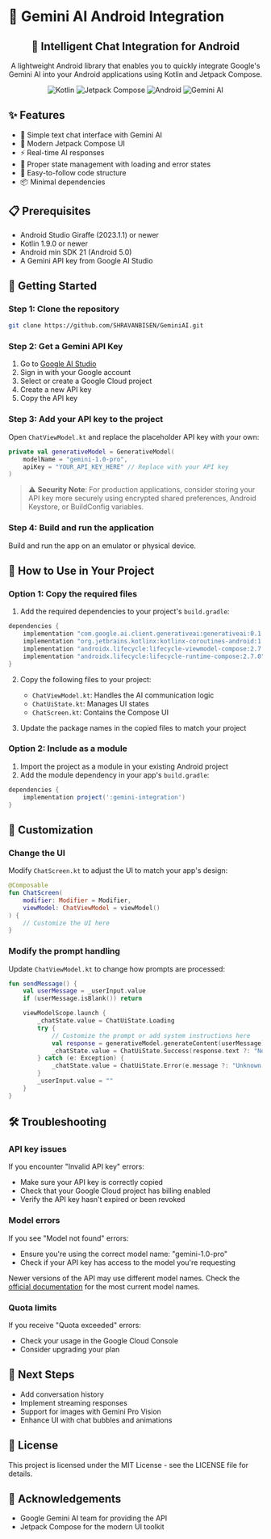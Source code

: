 # 🤖 Gemini AI Android Integration

<div align="center">
  <h2>🧠 Intelligent Chat Integration for Android</h2>
  <p>A lightweight Android library that enables you to quickly integrate Google's Gemini AI into your Android applications using Kotlin and Jetpack Compose.</p>
  
  ![Kotlin](https://img.shields.io/badge/Kotlin-7F52FF?style=for-the-badge&logo=kotlin&logoColor=white)
  ![Jetpack Compose](https://img.shields.io/badge/Jetpack_Compose-4285F4?style=for-the-badge&logo=jetpackcompose&logoColor=white)
  ![Android](https://img.shields.io/badge/Android-3DDC84?style=for-the-badge&logo=android&logoColor=white)
  ![Gemini AI](https://img.shields.io/badge/Gemini_AI-8E75B2?style=for-the-badge&logo=google&logoColor=white)
</div>

## ✨ Features

- 💬 Simple text chat interface with Gemini AI
- 🎨 Modern Jetpack Compose UI
- ⚡ Real-time AI responses
- 🧩 Proper state management with loading and error states
- 📱 Easy-to-follow code structure
- 📦 Minimal dependencies

## 📋 Prerequisites

- Android Studio Giraffe (2023.1.1) or newer
- Kotlin 1.9.0 or newer
- Android min SDK 21 (Android 5.0)
- A Gemini API key from Google AI Studio

## 🚀 Getting Started

### Step 1: Clone the repository

```bash
git clone https://github.com/SHRAVANBISEN/GeminiAI.git
```

### Step 2: Get a Gemini API Key

1. Go to [Google AI Studio](https://aistudio.google.com/app/apikey)
2. Sign in with your Google account
3. Select or create a Google Cloud project
4. Create a new API key
5. Copy the API key

### Step 3: Add your API key to the project

Open `ChatViewModel.kt` and replace the placeholder API key with your own:

```kotlin
private val generativeModel = GenerativeModel(
    modelName = "gemini-1.0-pro",
    apiKey = "YOUR_API_KEY_HERE" // Replace with your API key
)
```

> ⚠️ **Security Note**: For production applications, consider storing your API key more securely using encrypted shared preferences, Android Keystore, or BuildConfig variables.

### Step 4: Build and run the application

Build and run the app on an emulator or physical device.

## 🔧 How to Use in Your Project

### Option 1: Copy the required files

1. Add the required dependencies to your project's `build.gradle`:

```gradle
dependencies {
    implementation "com.google.ai.client.generativeai:generativeai:0.1.1"
    implementation "org.jetbrains.kotlinx:kotlinx-coroutines-android:1.7.3"
    implementation "androidx.lifecycle:lifecycle-viewmodel-compose:2.7.0"
    implementation "androidx.lifecycle:lifecycle-runtime-compose:2.7.0"
}
```

2. Copy the following files to your project:
   - `ChatViewModel.kt`: Handles the AI communication logic
   - `ChatUiState.kt`: Manages UI states
   - `ChatScreen.kt`: Contains the Compose UI

3. Update the package names in the copied files to match your project

### Option 2: Include as a module

1. Import the project as a module in your existing Android project
2. Add the module dependency in your app's `build.gradle`:

```gradle
dependencies {
    implementation project(':gemini-integration')
}
```

## 🎨 Customization

### Change the UI

Modify `ChatScreen.kt` to adjust the UI to match your app's design:

```kotlin
@Composable
fun ChatScreen(
    modifier: Modifier = Modifier,
    viewModel: ChatViewModel = viewModel()
) {
    // Customize the UI here
}
```

### Modify the prompt handling

Update `ChatViewModel.kt` to change how prompts are processed:

```kotlin
fun sendMessage() {
    val userMessage = _userInput.value
    if (userMessage.isBlank()) return

    viewModelScope.launch {
        _chatState.value = ChatUiState.Loading
        try {
            // Customize the prompt or add system instructions here
            val response = generativeModel.generateContent(userMessage)
            _chatState.value = ChatUiState.Success(response.text ?: "No response")
        } catch (e: Exception) {
            _chatState.value = ChatUiState.Error(e.message ?: "Unknown error")
        }
        _userInput.value = ""
    }
}
```

## 🛠️ Troubleshooting

### API key issues

If you encounter "Invalid API key" errors:
- Make sure your API key is correctly copied
- Check that your Google Cloud project has billing enabled
- Verify the API key hasn't expired or been revoked

### Model errors

If you see "Model not found" errors:
- Ensure you're using the correct model name: "gemini-1.0-pro"
- Check if your API key has access to the model you're requesting

Newer versions of the API may use different model names. Check the [official documentation](https://ai.google.dev/models/gemini) for the most current model names.

### Quota limits

If you receive "Quota exceeded" errors:
- Check your usage in the Google Cloud Console
- Consider upgrading your plan

## 🔮 Next Steps

- Add conversation history
- Implement streaming responses
- Support for images with Gemini Pro Vision
- Enhance UI with chat bubbles and animations

## 📄 License

This project is licensed under the MIT License - see the LICENSE file for details.

## 🙏 Acknowledgements

- Google Gemini AI team for providing the API
- Jetpack Compose for the modern UI toolkit
